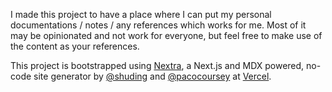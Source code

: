 I made this project to have a place where I can put my personal documentations / notes / any references which works for me. Most of it may be opinionated and not work for everyone, but feel free to make use of the content as your references.

This project is bootstrapped using [Nextra](https://github.com/shuding/nextra), a Next.js and MDX powered, no-code site generator by [@shuding](https://github.com/shuding) and [@pacocoursey](https://github.com/pacocoursey) at [Vercel](https://vercel.com).
